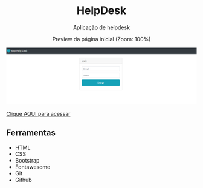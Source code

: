 <h1 align="center"> HelpDesk </h1>

<p align="center">Aplicação de helpdesk</p>

<p align="center">Preview da página inicial (Zoom: 100%)</p>
<img src="/public/HelpDesk-preview.png">

[Clique AQUI para acessar](https://nepht022.github.io/HelpDesk/public/index.html)

## Ferramentas

- HTML
- CSS
- Bootstrap
- Fontawesome
- Git
- Github
